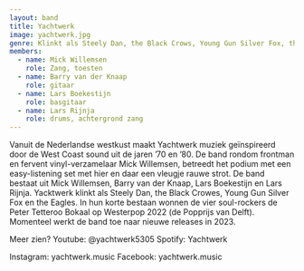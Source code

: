 ```yaml
---
layout: band
title: Yachtwerk
image: yachtwerk.jpg
genre: Klinkt als Steely Dan, the Black Crows, Young Gun Silver Fox, the Eagles.
members:
  - name: Mick Willemsen
    role: Zang, toesten
  - name: Barry van der Knaap
    role: gitaar
  - name: Lars Boekestijn
    role: basgitaar
  - name: Lars Rijnja
    role: drums, achtergrond zang
---
```


Vanuit de Nederlandse westkust maakt Yachtwerk muziek geïnspireerd door de West Coast sound uit de jaren ’70 en ’80. De band rondom frontman en fervent vinyl-verzamelaar Mick Willemsen, betreedt het podium met een easy-listening set met hier en daar een vleugje rauwe strot. De band bestaat uit Mick Willemsen, Barry van der Knaap, Lars Boekestijn en Lars Rijnja. Yacktwerk klinkt als Steely Dan, the Black Crowes, Young Gun Silver Fox en the Eagles. 
In hun korte bestaan wonnen de vier soul-rockers de Peter Tetteroo Bokaal op Westerpop 2022 (de Popprijs van Delft). Momenteel werkt de band toe naar nieuwe releases in 2023.

Meer zien? 
Youtube: @yachtwerk5305
Spotify: Yachtwerk

Instagram: yachtwerk.music
Facebook: yachtwerk.music
